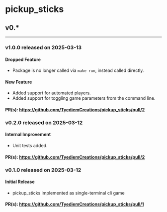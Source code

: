 # pickup_sticks

## v0.*
-------

### v1.0.0 released on 2025-03-13

#### Dropped Feature

* Package is no longer called via `make run`, instead called directly.

#### New Feature

* Added support for automated players.
* Added support for toggling game parameters from the command line.

#### PR(s): https://github.com/TyediemCreations/pickup_sticks/pull/2


### v0.2.0 released on 2025-03-12

#### Internal Improvement

* Unit tests added.

#### PR(s): https://github.com/TyediemCreations/pickup_sticks/pull/2


### v0.1.0 released on 2025-03-12

#### Initial Release

* pickup_sticks implemented as single-terminal cli game

#### PR(s): https://github.com/TyediemCreations/pickup_sticks/pull/1